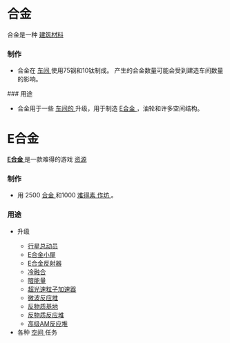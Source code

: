 # 合金
合金是一种
    <a href="#Resources">
          建筑材料
    </a>
### 制作
<ul>
      <li>
            合金在
        <a href="#workshop">
              车间
        </a>
            使用75钢和10钛制成。
            产生的合金数量可能会受到建造车间数量的影响。
      </li>
    </ul>
### 用途
 <ul>
      <li>
            合金用于一些
        <a href="#workshop">
              车间的
        </a>
            升级，用于制造
        <a href="index.html?file=003-资源大全/33-合金#E合金">
              E合金
        </a>
            ，油轮和许多空间结构。
      </li>
</ul>

# E合金
 <strong>
      <a href="#workshop#Eludium">
            E合金
      </a>
    </strong>
        是一款难得的游戏
    <a href="#Resources">
          资源
    </a>
    
### 制作

<ul>
      <li>
            用
            2500
          <a href="#alloy">
              合金
          </a>
            和1000
          <a href="#unobtainium">
              难得素
          </a>
        <a href="#workshop">
              作坊
        </a>
            。
        <a href="#alloy">
        </a>
        <a href="#unobtainium">
        </a>
      </li>
</ul>

### 用途
<ul>
      <li>
            升级
      </li>
      <ul>
        <li>
          <a href="#workshop#Planet_Busters">
                行星总动员
          </a>
        </li>
        <li>
          <a href="#workshop#Eludium_Huts">
                E合金小屋
          </a>
        </li>
        <li>
          <a href="#workshop#Eludium_Reflectors">
               E合金反射器
          </a>
        </li>
        <li>
          <a href="?file=001-猫咪百科/04-作坊/01-升级#冷融合">
                冷融合
          </a>
        </li>
        <li>
          <a href="?file=001-猫咪百科/04-作坊/01-升级#暗能量">
                暗能量
          </a>
        </li>
        <li>
          <a href="?file=001-猫咪百科/04-作坊/01-升级#超光速粒子加速器">
               超光速粒子加速器
          </a>
        </li>
        <li>
          <a href="?file=001-猫咪百科/04-作坊/01-升级#微波反应堆">
                微波反应堆
          </a>
        </li>
        <li>
          <a href="?file=001-猫咪百科/04-作坊/01-升级#反物质基地">
                反物质基地
          </a>
        </li>
        <li>
          <a href="#workshop#Antimatter_Reactors">
                反物质反应堆
          </a>
        </li>
        <li>
          <a href="#workshop#Advanced_AM_Reactors">
                高级AM反应堆
          </a>
        </li>
      </ul>
      <li>
            各种
        <a href="#Space">
              空间
        </a>
            任务
      </li>
    </ul>